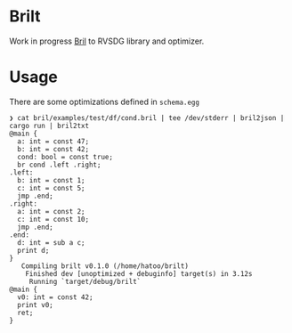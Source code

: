 # Brilt

Work in progress [Bril](https://github.com/sampsyo/bril) to RVSDG library and optimizer.

# Usage

There are some optimizations defined in `schema.egg`

```
❯ cat bril/examples/test/df/cond.bril | tee /dev/stderr | bril2json | cargo run | bril2txt 
@main {
  a: int = const 47;
  b: int = const 42;
  cond: bool = const true;
  br cond .left .right;
.left:
  b: int = const 1;
  c: int = const 5;
  jmp .end;
.right:
  a: int = const 2;
  c: int = const 10;
  jmp .end;
.end:
  d: int = sub a c;
  print d;
}
   Compiling brilt v0.1.0 (/home/hatoo/brilt)
    Finished dev [unoptimized + debuginfo] target(s) in 3.12s
     Running `target/debug/brilt`
@main {
  v0: int = const 42;
  print v0;
  ret;
}
```